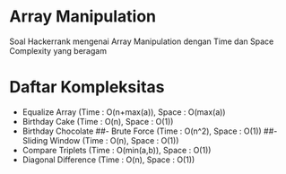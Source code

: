 # Array Manipulation
Soal Hackerrank mengenai Array Manipulation dengan Time dan Space Complexity yang beragam
# Daftar Kompleksitas
* Equalize Array (Time : O(n+max(a)), Space : O(max(a)) 
* Birthday Cake (Time : O(n), Space : O(1))
* Birthday Chocolate
 ##- Brute Force (Time : O(n^2), Space : O(1))
 ##- Sliding Window (Time : O(n), Space : O(1))
* Compare Triplets (Time : O(min(a,b)), Space : O(1))
* Diagonal Difference (Time : O(n), Space : O(1))
